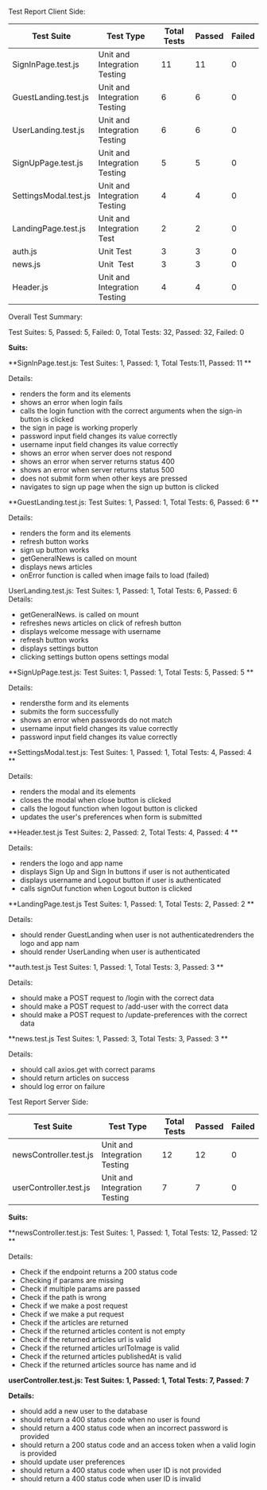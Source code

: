 Test Report Client Side:

| **Test Suite**  | **Test Type**          | **Total Tests** | **Passed** | **Failed** |
| --------------------- | ---------------------------- | --------------------- | ---------------- | ---------------- |
| SignInPage.test.js    | Unit and Integration Testing | 11                    | 11               | 0                |
| GuestLanding.test.js  | Unit and Integration Testing | 6                     | 6                | 0                |
| UserLanding.test.js   | Unit and Integration Testing | 6                     | 6                | 0                |
| SignUpPage.test.js    | Unit and Integration Testing | 5                     | 5                | 0                |
| SettingsModal.test.js | Unit and Integration Testing | 4                     | 4                | 0                |
| LandingPage.test.js   | Unit and Integration Test    | 2                     | 2                | 0                |
| auth.js               | Unit Test                    | 3                     | 3                | 0                |
| news.js               | Unit  Test                  | 3                     | 3                | 0                |
| Header.js             | Unit and Integration Testing | 4                     | 4                | 0                |



Overall Test Summary:

Test Suites: 5, Passed: 5, Failed: 0, Total Tests: 32,
Passed: 32, Failed: 0

**Suits:**

**SignInPage.test.js: Test Suites: 1, Passed: 1, Total Tests:11, Passed: 11 **

Details:

* renders the form and its elements
* shows an error when login fails
* calls the login function with the correct arguments when the sign-in button is clicked
* the sign in page is working properly
* password input field changes its value correctly
* username input field changes its value correctly
* shows an error when server does not respond
* shows an error when server returns status 400
* shows an error when server returns status 500
* does not submit form when other keys are pressed
* navigates to sign up page when the sign up button is clicked

**GuestLanding.test.js: Test Suites: 1, Passed: 1, Total Tests: 6, Passed: 6 **

Details:

* renders the form and its elements
* refresh button works
* sign up button works
* getGeneralNews is called on mount
* displays news articles
* onError function is called when image fails to load (failed)

UserLanding.test.js: Test Suites: 1, Passed: 1, Total Tests:
6, Passed: 6 Details:

* getGeneralNews. is called on mount
* refreshes news articles on click of refresh button
* displays welcome message with username
* refresh button works
* displays settings button
* clicking settings button opens settings modal

**SignUpPage.test.js: Test Suites: 1, Passed: 1, Total Tests:
5, Passed: 5 **

Details:

* rendersthe form and its elements
* submits the form successfully
* shows an error when passwords do not match
* username input field changes its value correctly
* password input field changes its value correctly

**SettingsModal.test.js: Test Suites: 1, Passed: 1, Total Tests: 4, Passed: 4 **

Details:

* renders the modal and its elements
* closes the modal when close button is clicked
* calls the logout function when logout button is clicked
* updates the user's preferences when form is submitted

**Header.test.js  Test Suites: 2, Passed: 2, Total Tests: 4, Passed: 4 **

Details:

* renders the logo and app name
* displays Sign Up and Sign In buttons if user is not authenticated
* displays username and Logout button if user is authenticated
* calls signOut function when Logout button is clicked


**LandingPage.test.js  Test Suites: 1, Passed: 1, Total Tests: 2, Passed: 2 **

Details:

* should render GuestLanding when user is not authenticatedrenders the logo and app nam
* should render UserLanding when user is authenticated


**auth.test.js  Test Suites: 1, Passed: 1, Total Tests: 3, Passed: 3 **

Details:

* should make a POST request to /login with the correct data
* should make a POST request to /add-user with the correct data
* should make a POST request to /update-preferences with the correct data

**news.test.js  Test Suites: 1, Passed: 3, Total Tests: 3, Passed: 3 **

Details:

* should call axios.get with correct params
* should return articles on success
* should log error on failure


Test Report Server Side:

| **Test Suite**   | **Test Type**          | **Total Tests** | **Passed** | **Failed** |
| ---------------------- | ---------------------------- | --------------------- | ---------------- | ---------------- |
| newsController.test.js | Unit and Integration Testing | 12                    | 12               | 0                |
| userController.test.js | Unit and Integration Testing | 7                     | 7                | 0                |

**Suits:**

**newsController.test.js: Test Suites: 1, Passed: 1, Total Tests: 12, Passed: 12 **

Details:

* Check if the endpoint returns a 200 status code
* Checking if params are missing
* Check if multiple params are passed
* Check if the path is wrong
* Check if we make a post request
* Check if we make a put request
* Check if the articles are returned
* Check if the returned articles content is not empty
* Check if the returned articles url is valid
* Check if the returned articles urlToImage is valid
* Check if the returned articles publishedAt is valid
* Check if the returned articles source has name and id

**userController.test.js:
Test Suites: 1, Passed: 1, Total Tests: 7, Passed: 7**

**Details:**

* should add a new user to the database
* should return a 400 status code when no user is found
* should return a 400 status code when an incorrect password is provided
* should return a 200 status code and an access token when a valid login is provided
* should update user preferences
* should return a 400 status code when user ID is not provided
* should return a 400 status code when user ID is invalid
